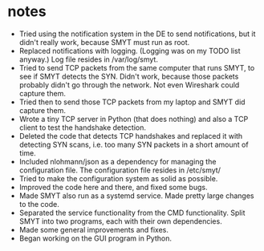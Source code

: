 # notes

- Tried using the notification system in the DE to send notifications, but it didn't really work, because SMYT
  must run as root.
- Replaced notifications with logging. (Logging was on my TODO list anyway.) Log file resides in /var/log/smyt.
- Tried to send TCP packets from the same computer that runs SMYT, to see if SMYT detects the SYN. Didn't
  work, because those packets probably didn't go through the network. Not even Wireshark could capture them.
- Tried then to send those TCP packets from my laptop and SMYT did capture them.
- Wrote a tiny TCP server in Python (that does nothing) and also a TCP client to test the handshake detection.
- Deleted the code that detects TCP handshakes and replaced it with detecting SYN scans, i.e. too many SYN packets
  in a short amount of time.
- Included nlohmann/json as a dependency for managing the configuration file. The configuration file resides in
  /etc/smyt/
- Tried to make the configuration system as solid as possible.
- Improved the code here and there, and fixed some bugs.
- Made SMYT also run as a systemd service. Made pretty large changes to the code.
- Separated the service functionality from the CMD functionality. Split SMYT into two programs, each with their own
  dependencies.
- Made some general improvements and fixes.
- Began working on the GUI program in Python.
